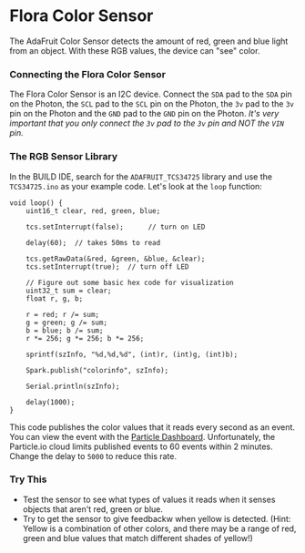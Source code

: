 # Flora Color Sensor

The AdaFruit Color Sensor detects the amount of red, green and blue light from an object. With these RGB values, the device can "see" color.

### Connecting the Flora Color Sensor

The Flora Color Sensor is an I2C device. Connect the `SDA` pad to the `SDA` pin on the Photon, the `SCL` pad to the `SCL` pin on the Photon, the `3v` pad to the `3v` pin on the Photon and the `GND` pad to the `GND` pin on the Photon. _It's very important that you only connect the `3v` pad to the `3v` pin and NOT the `VIN` pin._

### The RGB Sensor Library

In the BUILD IDE, search for the `ADAFRUIT_TCS34725` library and use the `TCS34725.ino` as your example code. Let's look at the `loop` function:

```
void loop() {
    uint16_t clear, red, green, blue;

    tcs.setInterrupt(false);      // turn on LED
    
    delay(60);  // takes 50ms to read 
      
    tcs.getRawData(&red, &green, &blue, &clear);
    tcs.setInterrupt(true);  // turn off LED
    
    // Figure out some basic hex code for visualization
    uint32_t sum = clear;
    float r, g, b;
    
    r = red; r /= sum;
    g = green; g /= sum;
    b = blue; b /= sum;
    r *= 256; g *= 256; b *= 256;
    
    sprintf(szInfo, "%d,%d,%d", (int)r, (int)g, (int)b);
    
    Spark.publish("colorinfo", szInfo);
    
    Serial.println(szInfo);
    
    delay(1000);
}
```

This code publishes the color values that it reads every second as an event. You can view the event with the [Particle Dashboard](http://dashboard.particle.io). Unfortunately, the Particle.io cloud limits published events to 60 events within 2 minutes. Change the delay to `5000` to reduce this rate.


### Try This

- Test the sensor to see what types of values it reads when it senses objects that aren't red, green or blue.
- Try to get the sensor to give feedbackw when yellow is detected. (Hint: Yellow is a combination of other colors, and there may be a range of red, green and blue values that match different shades of yellow!)